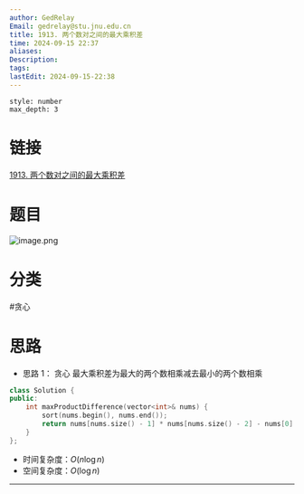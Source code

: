 ```yaml
---
author: GedRelay
Email: gedrelay@stu.jnu.edu.cn
title: 1913. 两个数对之间的最大乘积差
time: 2024-09-15 22:37
aliases: 
Description: 
tags: 
lastEdit: 2024-09-15-22:38
---
```


```toc
style: number
max_depth: 3
```

# 链接
[1913. 两个数对之间的最大乘积差](https://leetcode.cn/problems/maximum-product-difference-between-two-pairs/) 

# 题目
![image.png](https://ged-pic-bed.oss-cn-guangzhou.aliyuncs.com/img/202409152237902.png)


# 分类
#贪心 

# 思路
- 思路 1：
贪心
最大乘积差为最大的两个数相乘减去最小的两个数相乘


```cpp
class Solution {
public:
    int maxProductDifference(vector<int>& nums) {
        sort(nums.begin(), nums.end());
        return nums[nums.size() - 1] * nums[nums.size() - 2] - nums[0] * nums[1];
    }
};
```


- 时间复杂度：${O\left( n\log n \right)  }$ 
- 空间复杂度：${O\left( \log n \right)  }$ 


---

